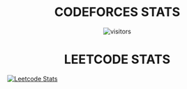<h1 align="center">CODEFORCES STATS</h1>


<p align="center">
    <img align="center" alt="visitors" src="![Codeforces Stats Card](https://codeforces-stats-api.herokuapp.com/stats?username=newb_ie&theme=2)" />
</p>

<h1 align="center">LEETCODE STATS</h1>

[![Leetcode Stats](https://leetcode.card.workers.dev/?username=newb_ie&theme=nord)](https://leetcode.com/newb_ie)




